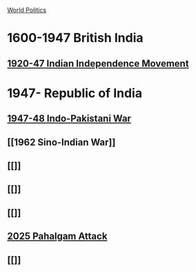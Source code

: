 [World Politics](../World%20Politics)

# 1600-1947 British India
## [1920-47 Indian Independence Movement](1920-47%20Indian%20Independence%20Movement)

# 1947- Republic of India
## [1947-48 Indo-Pakistani War](1947-48%20Indo-Pakistani%20War)
## [[1962 Sino-Indian War]]
## [[]]
## [[]]
## [[]]
## [2025 Pahalgam Attack](2025%20Pahalgam%20Attack)
## [[]]